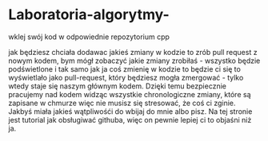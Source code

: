 # Laboratoria-algorytmy-
wklej swój kod w odpowiednie repozytorium cpp

jak będziesz chciała dodawac jakieś zmiany w kodzie to zrób pull request z nowym kodem, bym mógł zobaczyć jakie zmiany zrobiłaś - wszystko będzie podświetlone
i tak samo jak ja coś zmienię w kodzie to będzie ci się to wyświetlało jako pull-request, który będziesz mogła zmergować - tylko wtedy staje się naszym głównym kodem.
  Dzięki temu bezpiecznie pracujemy nad kodem widząc wszystkie chronologiczne zmiany, które są zapisane w chmurze więc nie musisz się stresować, że coś ci zginie.
  Jakbyś miała jakieś wątpliwośći do wbijaj do mnie albo pisz. Na tej stronie jest tutorial jak obsługiwać githuba, więc on pewnie lepiej ci to objaśni niż ja.
